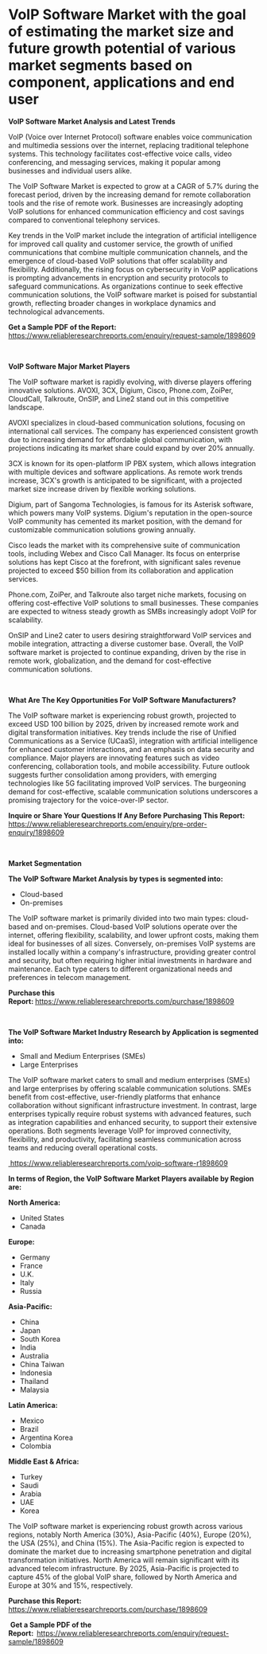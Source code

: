 <p><h1>VoIP Software Market with the goal of estimating the market size and future growth potential of various market segments based on component, applications and end user</h1></p><p><strong>VoIP Software Market Analysis and Latest Trends</strong></p>
<p><p>VoIP (Voice over Internet Protocol) software enables voice communication and multimedia sessions over the internet, replacing traditional telephone systems. This technology facilitates cost-effective voice calls, video conferencing, and messaging services, making it popular among businesses and individual users alike.</p><p>The VoIP Software Market is expected to grow at a CAGR of 5.7% during the forecast period, driven by the increasing demand for remote collaboration tools and the rise of remote work. Businesses are increasingly adopting VoIP solutions for enhanced communication efficiency and cost savings compared to conventional telephony services. </p><p>Key trends in the VoIP market include the integration of artificial intelligence for improved call quality and customer service, the growth of unified communications that combine multiple communication channels, and the emergence of cloud-based VoIP solutions that offer scalability and flexibility. Additionally, the rising focus on cybersecurity in VoIP applications is prompting advancements in encryption and security protocols to safeguard communications. As organizations continue to seek effective communication solutions, the VoIP software market is poised for substantial growth, reflecting broader changes in workplace dynamics and technological advancements.</p></p>
<p><strong>Get a Sample PDF of the Report:&nbsp;</strong> <a href="https://www.reliableresearchreports.com/enquiry/request-sample/1898609?utm_campaign=3431&utm_medium=2&utm_source=Github&utm_content=ia&utm_term=19042025&utm_id=voip-software">https://www.reliableresearchreports.com/enquiry/request-sample/1898609</a></p>
<p>&nbsp;</p>
<p><strong>VoIP Software Major Market Players</strong></p>
<p><p>The VoIP software market is rapidly evolving, with diverse players offering innovative solutions. AVOXI, 3CX, Digium, Cisco, Phone.com, ZoiPer, CloudCall, Talkroute, OnSIP, and Line2 stand out in this competitive landscape.</p><p>AVOXI specializes in cloud-based communication solutions, focusing on international call services. The company has experienced consistent growth due to increasing demand for affordable global communication, with projections indicating its market share could expand by over 20% annually.</p><p>3CX is known for its open-platform IP PBX system, which allows integration with multiple devices and software applications. As remote work trends increase, 3CX's growth is anticipated to be significant, with a projected market size increase driven by flexible working solutions.</p><p>Digium, part of Sangoma Technologies, is famous for its Asterisk software, which powers many VoIP systems. Digium's reputation in the open-source VoIP community has cemented its market position, with the demand for customizable communication solutions growing annually.</p><p>Cisco leads the market with its comprehensive suite of communication tools, including Webex and Cisco Call Manager. Its focus on enterprise solutions has kept Cisco at the forefront, with significant sales revenue projected to exceed $50 billion from its collaboration and application services.</p><p>Phone.com, ZoiPer, and Talkroute also target niche markets, focusing on offering cost-effective VoIP solutions to small businesses. These companies are expected to witness steady growth as SMBs increasingly adopt VoIP for scalability.</p><p>OnSIP and Line2 cater to users desiring straightforward VoIP services and mobile integration, attracting a diverse customer base. Overall, the VoIP software market is projected to continue expanding, driven by the rise in remote work, globalization, and the demand for cost-effective communication solutions.</p></p>
<p>&nbsp;</p>
<p><strong>What Are The Key Opportunities For VoIP Software Manufacturers?</strong></p>
<p><p>The VoIP software market is experiencing robust growth, projected to exceed USD 100 billion by 2025, driven by increased remote work and digital transformation initiatives. Key trends include the rise of Unified Communications as a Service (UCaaS), integration with artificial intelligence for enhanced customer interactions, and an emphasis on data security and compliance. Major players are innovating features such as video conferencing, collaboration tools, and mobile accessibility. Future outlook suggests further consolidation among providers, with emerging technologies like 5G facilitating improved VoIP services. The burgeoning demand for cost-effective, scalable communication solutions underscores a promising trajectory for the voice-over-IP sector.</p></p>
<p><strong>Inquire or Share Your Questions If Any Before Purchasing This Report:</strong> <a href="https://www.reliableresearchreports.com/enquiry/pre-order-enquiry/1898609?utm_campaign=3431&utm_medium=2&utm_source=Github&utm_content=ia&utm_term=19042025&utm_id=voip-software">https://www.reliableresearchreports.com/enquiry/pre-order-enquiry/1898609</a></p>
<p>&nbsp;</p>
<p><strong>Market Segmentation</strong></p>
<p><strong>The VoIP Software Market Analysis by types is segmented into:</strong></p>
<p><ul><li>Cloud-based</li><li>On-premises</li></ul></p>
<p><p>The VoIP software market is primarily divided into two main types: cloud-based and on-premises. Cloud-based VoIP solutions operate over the internet, offering flexibility, scalability, and lower upfront costs, making them ideal for businesses of all sizes. Conversely, on-premises VoIP systems are installed locally within a company's infrastructure, providing greater control and security, but often requiring higher initial investments in hardware and maintenance. Each type caters to different organizational needs and preferences in telecom management.</p></p>
<p><strong>Purchase this Report:&nbsp;</strong><a href="https://www.reliableresearchreports.com/purchase/1898609?utm_campaign=3431&utm_medium=2&utm_source=Github&utm_content=ia&utm_term=19042025&utm_id=voip-software">https://www.reliableresearchreports.com/purchase/1898609</a></p>
<p>&nbsp;</p>
<p><strong>The VoIP Software Market Industry Research by Application is segmented into:</strong></p>
<p><ul><li>Small and Medium Enterprises (SMEs)</li><li>Large Enterprises</li></ul></p>
<p><p>The VoIP software market caters to small and medium enterprises (SMEs) and large enterprises by offering scalable communication solutions. SMEs benefit from cost-effective, user-friendly platforms that enhance collaboration without significant infrastructure investment. In contrast, large enterprises typically require robust systems with advanced features, such as integration capabilities and enhanced security, to support their extensive operations. Both segments leverage VoIP for improved connectivity, flexibility, and productivity, facilitating seamless communication across teams and reducing overall operational costs.</p></p>
<p><a href="https://www.reliableresearchreports.com/voip-software-r1898609?utm_campaign=3431&utm_medium=2&utm_source=Github&utm_content=ia&utm_term=19042025&utm_id=voip-software">&nbsp;https://www.reliableresearchreports.com/voip-software-r1898609</a></p>
<p><strong>In terms of Region, the VoIP Software Market Players available by Region are:</strong></p>
<p>
    <p> <strong> North America: </strong>
        <ul>
            <li>United States</li>
            <li>Canada</li>
        </ul>
        </p> 
    <p> <strong> Europe: </strong>
        <ul>
            <li>Germany</li>
            <li>France</li>
            <li>U.K.</li>
            <li>Italy</li>
            <li>Russia</li>
        </ul>
        </p> 
    <p> <strong> Asia-Pacific: </strong>
        <ul>
            <li>China</li>
            <li>Japan</li>
            <li>South Korea</li>
            <li>India</li>
            <li>Australia</li>
            <li>China Taiwan</li>
            <li>Indonesia</li>
            <li>Thailand</li>
            <li>Malaysia</li>
        </ul>
        </p> 
    <p> <strong> Latin America: </strong>
        <ul>
            <li>Mexico</li>
            <li>Brazil</li>
            <li>Argentina Korea</li>
            <li>Colombia</li>
        </ul>
        </p> 
    <p> <strong> Middle East & Africa: </strong>
        <ul>
            <li>Turkey</li>
            <li>Saudi</li>
            <li>Arabia</li>
            <li>UAE</li>
            <li>Korea</li>
        </ul>
    </p>
    </p>
<p><p>The VoIP software market is experiencing robust growth across various regions, notably North America (30%), Asia-Pacific (40%), Europe (20%), the USA (25%), and China (15%). The Asia-Pacific region is expected to dominate the market due to increasing smartphone penetration and digital transformation initiatives. North America will remain significant with its advanced telecom infrastructure. By 2025, Asia-Pacific is projected to capture 45% of the global VoIP share, followed by North America and Europe at 30% and 15%, respectively.</p></p>
<p><strong>Purchase this Report: </strong><a href="https://www.reliableresearchreports.com/purchase/1898609?utm_campaign=3431&utm_medium=2&utm_source=Github&utm_content=ia&utm_term=19042025&utm_id=voip-software">https://www.reliableresearchreports.com/purchase/1898609</a></p>
<p>&nbsp;<strong>Get a Sample PDF of the Report:&nbsp;&nbsp;</strong><a href="https://www.reliableresearchreports.com/enquiry/request-sample/1898609?utm_campaign=3431&utm_medium=2&utm_source=Github&utm_content=ia&utm_term=19042025&utm_id=voip-software">https://www.reliableresearchreports.com/enquiry/request-sample/1898609</a></p>
<p><strong></strong></p>
<p><p></p><p></p><p></p></p>
